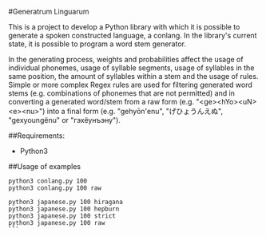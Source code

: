 #Generatrum Linguarum

This is a project to develop a Python library with which it is possible to generate a spoken constructed language, a conlang. In the library's current state, it is possible to program a word stem generator.

In the generating process, weights and probabilities affect the usage of individual phonemes, usage of syllable segments, usage of syllables in the same position, the amount of syllables within a stem and the usage of rules. Simple or more complex Regex rules are used for filtering generated word stems (e.g. combinations of phonemes that are not permitted) and in converting a generated word/stem from a raw form (e.g. "&lt;ge&gt;&lt;hYo&gt;&lt;uN&gt;&lt;e&gt;&lt;nu&gt;") into a final form (e.g. "gehyōn'enu", "げひょうんえぬ", "gexyoungënu" or "гэхёунъэну").

##Requirements:
* Python3

##Usage of examples
````
python3 conlang.py 100
python3 conlang.py 100 raw

python3 japanese.py 100 hiragana
python3 japanese.py 100 hepburn
python3 japanese.py 100 strict
python3 japanese.py 100 raw
```

